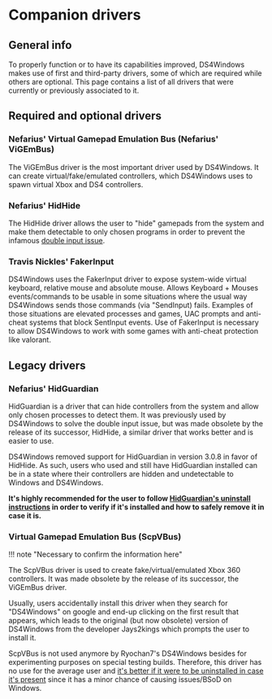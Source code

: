 # Companion drivers

## General info

To properly function or to have its capabilities improved, DS4Windows makes use of first and third-party drivers, some of which are required while others are optional. This page contains a list of all drivers that were currently or previously associated to it.  

## Required and optional drivers

### Nefarius' Virtual Gamepad Emulation Bus (Nefarius' ViGEmBus)

The ViGEmBus driver is the most important driver used by DS4Windows. It can create virtual/fake/emulated controllers, which DS4Windows uses to spawn virtual Xbox and DS4 controllers.

### Nefarius' HidHide

The HidHide driver allows the user to "hide" gamepads from the system and make them detectable to only chosen programs in order to prevent the infamous [double input issue](../../guides/solving-double-input/).

### Travis Nickles' FakerInput

DS4Windows uses the FakerInput driver to expose system-wide virtual keyboard, relative mouse and absolute mouse. Allows Keyboard + Mouses events/commands to be usable in some situations where the usual way DS4Windows sends those commands (via "SendInput) fails. Examples of those situations are elevated processes and games, UAC prompts and anti-cheat systems that block SentInput events. Use of FakerInput is necessary to allow DS4Windows to work with some games with anti-cheat protection like valorant.

## Legacy drivers

### Nefarius' HidGuardian

HidGuardian is a driver that can hide controllers from the system and allow only chosen processes to detect them. It was previously used by DS4Windows to solve the double input issue, but was made obsolete by the release of its successor, HidHide, a similar driver that works better and is easier to use.

DS4Windows removed support for HidGuardian in version 3.0.8 in favor of HidHide. As such, users who used and still have HidGuardian installed can be in a state where their controllers are hidden and undetectable to Windows and DS4Windows.

**It's highly recommended for the user to follow [HidGuardian's uninstall instructions](../../guides/uninstalling-ds4windows/#legacy-drivers) in order to verify if it's installed and how to safely remove it in case it is.**

### Virtual Gamepad Emulation Bus (ScpVBus)

!!! note "Necessary to confirm the information here"

The ScpVBus driver is used to create fake/virtual/emulated Xbox 360 controllers. It was made obsolete by the release of its successor, the ViGEmBus driver.

Usually, users accidentally install this driver when they search for "DS4Windows" on google and end-up clicking on the first result that appears, which leads to the original (but now obsolete) version of DS4Windows from the developer Jays2kings which prompts the user to install it. 

ScpVBus is not used anymore by Ryochan7's DS4Windows besides for experimenting purposes on special testing builds. Therefore, this driver has no use for the average user and [it's better if it were to be uninstalled in case it's present](../../guides/uninstalling-ds4windows/#legacy-drivers) since it has a minor chance of causing issues/BSoD on Windows.
